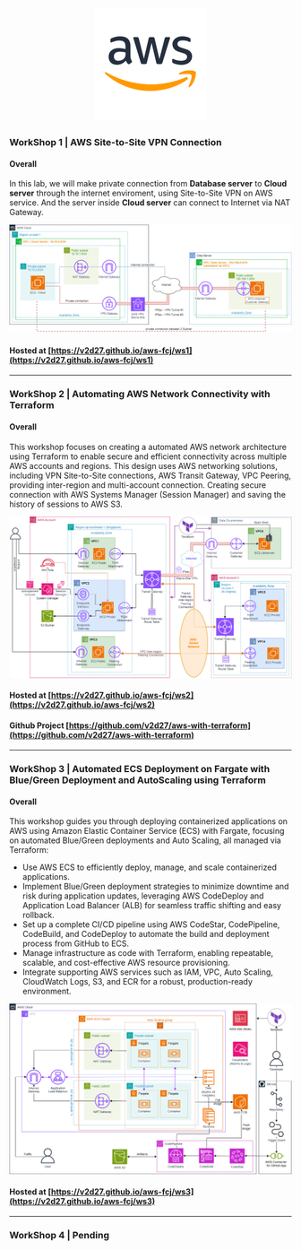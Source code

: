 <h1 align="center" style="color: blue;">
    <div align="center">
        <img src="https://raw.githubusercontent.com/v2d27/aws-fcj/refs/heads/main/ws1/static/images/sssss.png" title="Logo" style="max-width:100%;" width="200" />
    </div>
</h1>



### WorkShop 1 | AWS Site-to-Site VPN Connection

#### Overall
In this lab, we will make private connection from **Database server** to **Cloud server** through the internet enviroment, using Site-to-Site VPN on AWS service. And the server inside **Cloud server** can connect to Internet via NAT Gateway.

![intro](/ws1/static/images/1.introduce/intro-03.png)

#### Hosted at [https://v2d27.github.io/aws-fcj/ws1](https://v2d27.github.io/aws-fcj/ws1) 


---


### WorkShop 2 | Automating AWS Network Connectivity with Terraform

#### Overall
This workshop focuses on creating a automated AWS network architecture using Terraform to enable secure and efficient connectivity across multiple AWS accounts and regions. This design uses AWS networking solutions, including VPN Site-to-Site connections, AWS Transit Gateway, VPC Peering, providing inter-region and multi-account connection. Creating secure connection with AWS Systems Manager (Session Manager) and saving the history of sessions to AWS S3.

![intro](ws2/static/images/ws2.png)

#### Hosted at [https://v2d27.github.io/aws-fcj/ws2](https://v2d27.github.io/aws-fcj/ws2) 
#### Github Project [https://github.com/v2d27/aws-with-terraform](https://github.com/v2d27/aws-with-terraform) 


---


### WorkShop 3 | Automated ECS Deployment on Fargate with Blue/Green Deployment and AutoScaling using Terraform

#### Overall

This workshop guides you through deploying containerized applications on AWS using Amazon Elastic Container Service (ECS) with Fargate, focusing on automated Blue/Green deployments and Auto Scaling, all managed via Terraform:

- Use AWS ECS to efficiently deploy, manage, and scale containerized applications.
- Implement Blue/Green deployment strategies to minimize downtime and risk during application updates, leveraging AWS CodeDeploy and Application Load Balancer (ALB) for seamless traffic shifting and easy rollback.
- Set up a complete CI/CD pipeline using AWS CodeStar, CodePipeline, CodeBuild, and CodeDeploy to automate the build and deployment process from GitHub to ECS.
- Manage infrastructure as code with Terraform, enabling repeatable, scalable, and cost-effective AWS resource provisioning.
- Integrate supporting AWS services such as IAM, VPC, Auto Scaling, CloudWatch Logs, S3, and ECR for a robust, production-ready environment.


![intro](ws3/static/images/ws3.png)

#### Hosted at [https://v2d27.github.io/aws-fcj/ws3](https://v2d27.github.io/aws-fcj/ws3) 


---

### WorkShop 4 | Pending